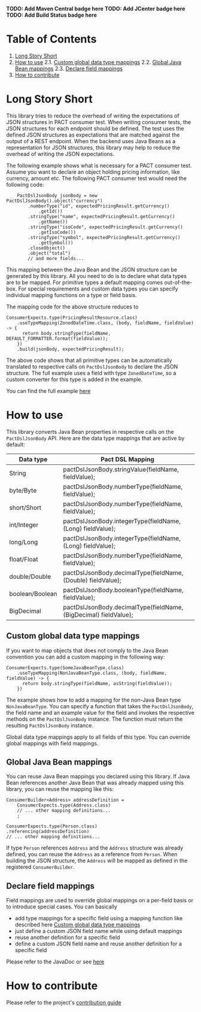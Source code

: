 __TODO: Add Maven Central badge here__
__TODO: Add JCenter badge here__
__TODO: Add Build Status badge here__

# Table of Contents
1. [Long Story Short](#long-story-short)
2. [How to use](#how-to-use)
   2.1. [Custom global data type mappings](#custom-global-data-type-mappings)
   2.2. [Global Java Bean mappings](#global-java-bean-mappings)
   2.3. [Declare field mappings](#declare-field-mappings)
3. [How to contribute](#how-to-contribute)

# Long Story Short

This library tries to reduce the overhead of writing the expectations of JSON structures in PACT consumer test. When writing consumer tests, the JSON structures for each endpoint should be defined. The test uses the defined JSON structures as expectations that are matched against the output of a REST endpoint. When the backend uses Java Beans as a representation for JSON structures, this library may help to reduce the overhead of writing the JSON expectations.

The following example shows what is necessary for a PACT consumer test. Assume you want to declare an object holding pricing information, like currency, amount etc. The following PACT consumer test would need the following code:

```
    PactDslJsonBody jsonBody = new PactDslJsonBody().object("currency")
        .numberType("id", expectedPricingResult.getCurrency()
            .getId())
        .stringType("name", expectedPricingResult.getCurrency()
            .getName())
        .stringType("isoCode", expectedPricingResult.getCurrency()
            .getIsoCode())
        .stringType("symbol", expectedPricingResult.getCurrency()
            .getSymbol())
        .closeObject()
        .object("total")
        // and more fields...
``` 

This mapping between the Java Bean and the JSON structure can be generated by this library. All you need to do is to declare what data types are to be mapped. For primitive types a default mapping comes out-of-the-box. For special requirements and custom data types you can specify individual mapping functions on a type or field basis.

The mapping code for the above structure reduces to
```
ConsumerExpects.type(PricingResultResource.class)
    .useTypeMapping(ZonedDateTime.class, (body, fieldName, fieldValue) -> {
      return body.stringType(fieldName, DEFAULT_FORMATTER.format(fieldValue));
    })
    .build(jsonBody, expectedPricingResult);
``` 

The above code shows that all primitive types can be automatically translated to respective calls on `PactDslJsonBody` to declare the JSON structure. The full example uses a field with type `ZonedDateTime`, so a custom converter for this type is added in the example.

You can find the full example [here](src/test/java/com/remondis/cdc/consumer/pactbuilder/testcase/PactFromBeanTest.java)

# How to use

This library converts Java Bean properties in respective calls on the `PactDslJsonBody` API. Here are the data type mappings that are active by default:

| Data type        | Pact DSL Mapping                                                 |
|-----------------|------------------------------------------------------------------|
| String          | pactDslJsonBody.stringValue(fieldName, fieldValue);              |
| byte/Byte       | pactDslJsonBody.numberType(fieldName, fieldValue);               |
| short/Short     | pactDslJsonBody.numberType(fieldName, fieldValue);               |
| int/Integer     | pactDslJsonBody.integerType(fieldName, (Long) fieldValue);       |
| long/Long       | pactDslJsonBody.integerType(fieldName, (Long) fieldValue);       |
| float/Float     | pactDslJsonBody.numberType(fieldName, fieldValue);               |
| double/Double   | pactDslJsonBody.decimalType(fieldName, (Double) fieldValue);     |
| boolean/Boolean | pactDslJsonBody.booleanType(fieldName, fieldValue);              |
| BigDecimal      | pactDslJsonBody.decimalType(fieldName, (BigDecimal) fieldValue); |

## Custom global data type mappings

If you want to map objects that does not comply to the Java Bean convention you can add a custom mapping in the following way:
```
ConsumerExpects.type(SomeJavaBeanType.class)
    .useTypeMapping(NonJavaBeanType.class, (body, fieldName, fieldValue) -> {
      return body.stringType(fieldName, asString(fieldValue));
    })
```
The example shows how to add a mapping for the non-Java Bean type `NonJavaBeanType`. You can specify a function that takes the `PactDslJsonBody`, the field name and an example value for the field and invokes the respective methods on the `PactDslJsonBody` instance. The function must return the resulting `PactDslJsonBody` instance.

Global data type mappings apply to all fields of this type. You can override global mappings with field mappings.

## Global Java Bean mappings

You can reuse Java Bean mappings you declared using this library. If Java Bean references another Java Bean that was already mapped using this library, you can reuse the mapping like this:

```
ConsumerBuilder<Address> addressDefinition = 
    ConsumerExpects.type(Address.class)
    // ... other mapping definitions...
    ;

ConsumerExpects.type(Person.class)
.referencing(addressDefinition)
// ... other mapping definitions...
```
If type `Person` references `Address` and the `Address` structure was already defined, you can reuse the `Address` as a reference from `Person`. When building the JSON structure, the `Address` will be mapped as defined in the registered `ConsumerBuilder`.

## Declare field mappings

 Field mappings are used to override global mappings on a per-field basis or to introduce special cases. You can basically 
 
 * add type mappings for a specific field using a mapping function like described here [Custom global data type mappings](custom-global-data-type-mappings)
 * just define a custom JSON field name while using default mappings
 * reuse another definition for a specific field
 * define a custom JSON field name and reuse another definition for a specific field
 
 Please refer to the JavaDoc or see [here](/src/main/java/com/remondis/cdc/consumer/pactbuilder/FieldBuilder.java)
 

# How to contribute
Please refer to the project's [contribution guide](CONTRIBUTE.md)

